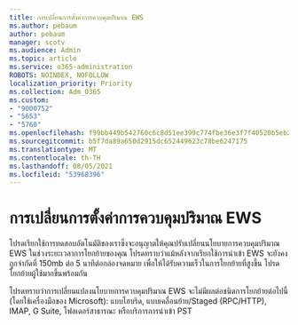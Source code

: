 ```yaml
---
title: การเปลี่ยนการตั้งค่าการควบคุมปริมาณ EWS
ms.author: pebaum
author: pebaum
manager: scotv
ms.audience: Admin
ms.topic: article
ms.service: o365-administration
ROBOTS: NOINDEX, NOFOLLOW
localization_priority: Priority
ms.collection: Adm_O365
ms.custom:
- "9000752"
- "5653"
- "5760"
ms.openlocfilehash: f99bb449b542760c6c8d51ee399c774fbe36e3f7f40520b5eb23f39d9d7c08dd
ms.sourcegitcommit: b5f7da89a650d2915dc652449623c78be6247175
ms.translationtype: MT
ms.contentlocale: th-TH
ms.lasthandoff: 08/05/2021
ms.locfileid: "53968396"
---
```

# <a name="changing-ews-throttling-settings"></a>การเปลี่ยนการตั้งค่าการควบคุมปริมาณ EWS

โปรดเรียกใช้การทดสอบอัตโนมัติของเราซึ่งจะอนุญาตให้คุณปรับเปลี่ยนนโยบายการควบคุมปริมาณ EWS ในช่วงระยะเวลาการโยกย้ายของคุณ โปรดทราบว่าแม้หลังจากเรียกใช้การนําเข้า EWS จะยังคงถูกจํากัดที่ 150mb ต่อ 5 นาทีต่อกล่องจดหมาย เพื่อให้ได้รับความเร็วในการโยกย้ายที่สูงขึ้น โปรดโยกย้ายผู้ใช้มากขึ้นพร้อมกัน

โปรดทราบว่าการเปลี่ยนแปลงนโยบายการควบคุมปริมาณ EWS จะไม่มีผลต่อชนิดการโยกย้ายต่อไปนี้ (โดยใช้เครื่องมือของ Microsoft): แบบไฮบริด, แบบเคลื่อนย้าย/Staged (RPC/HTTP), IMAP, G Suite, โฟลเดอร์สาธารณะ หรือบริการการนําเข้า PST
